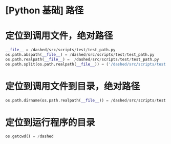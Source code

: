# [Python 基础] 路径

# 定位到调用文件，绝对路径

```python
__file__ = /dashed/src/scripts/test/test_path.py
os.path.abspath(__file__) = /dashed/src/scripts/test/test_path.py
os.path.realpath(__file__) =  /dashed/src/scripts/test/test_path.py
os.path.split(os.path.realpath(__file__)) = ('/dashed/src/scripts/test', 'test_path.py')
```

# 定位到调用文件到目录，绝对路径

```python
os.path.dirname(os.path.realpath(__file__)) = /dashed/src/scripts/test
```

# 定位到运行程序的目录

```python
os.getcwd() = /dashed
```
